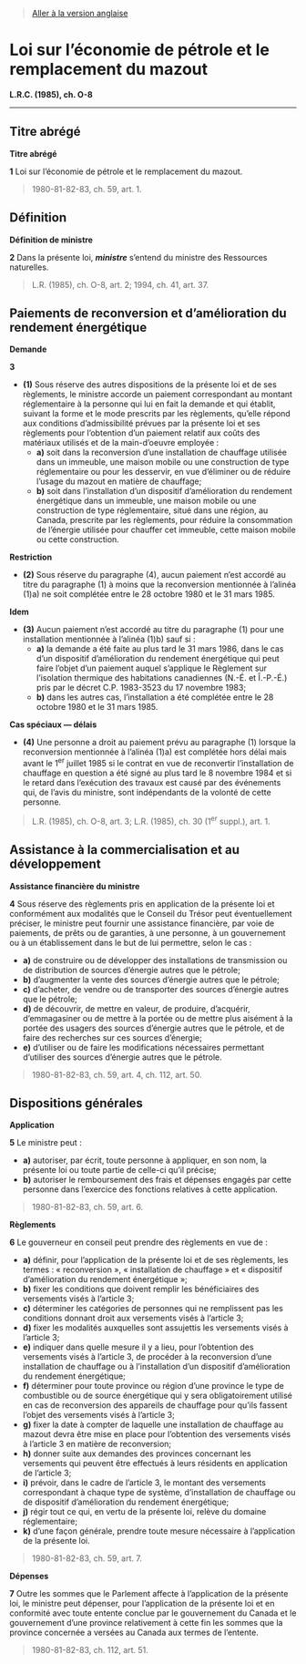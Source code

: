 > [Aller à la version anglaise](/en/Acts/Revised%20Statutes%20of%20Canada/O/O-8.md)

# Loi sur l’économie de pétrole et le remplacement du mazout

**L.R.C. (1985), ch. O-8**


----------



## Titre abrégé



**Titre abrégé**

**1** Loi sur l’économie de pétrole et le remplacement du mazout.
> 1980-81-82-83, ch. 59, art. 1.





## Définition



**Définition de ministre**

**2** Dans la présente loi, ***ministre*** s’entend du ministre des Ressources naturelles.
> L.R. (1985), ch. O-8, art. 2; 1994, ch. 41, art. 37.





## Paiements de reconversion et d’amélioration du rendement énergétique



**Demande**

**3** 

- **(1)** Sous réserve des autres dispositions de la présente loi et de ses règlements, le ministre accorde un paiement correspondant au montant réglementaire à la personne qui lui en fait la demande et qui établit, suivant la forme et le mode prescrits par les règlements, qu’elle répond aux conditions d’admissibilité prévues par la présente loi et ses règlements pour l’obtention d’un paiement relatif aux coûts des matériaux utilisés et de la main-d’oeuvre employée :
	- **a)** soit dans la reconversion d’une installation de chauffage utilisée dans un immeuble, une maison mobile ou une construction de type réglementaire ou pour les desservir, en vue d’éliminer ou de réduire l’usage du mazout en matière de chauffage;
	- **b)** soit dans l’installation d’un dispositif d’amélioration du rendement énergétique dans un immeuble, une maison mobile ou une construction de type réglementaire, situé dans une région, au Canada, prescrite par les règlements, pour réduire la consommation de l’énergie utilisée pour chauffer cet immeuble, cette maison mobile ou cette construction.

**Restriction**

- **(2)** Sous réserve du paragraphe (4), aucun paiement n’est accordé au titre du paragraphe (1) à moins que la reconversion mentionnée à l’alinéa (1)a) ne soit complétée entre le 28 octobre 1980 et le 31 mars 1985.

**Idem**

- **(3)** Aucun paiement n’est accordé au titre du paragraphe (1) pour une installation mentionnée à l’alinéa (1)b) sauf si :
	- **a)** la demande a été faite au plus tard le 31 mars 1986, dans le cas d’un dispositif d’amélioration du rendement énergétique qui peut faire l’objet d’un paiement auquel s’applique le Règlement sur l’isolation thermique des habitations canadiennes (N.-É. et Î.-P.-É.) pris par le décret C.P. 1983-3523 du 17 novembre 1983;
	- **b)** dans les autres cas, l’installation a été complétée entre le 28 octobre 1980 et le 31 mars 1985.

**Cas spéciaux — délais**

- **(4)** Une personne a droit au paiement prévu au paragraphe (1) lorsque la reconversion mentionnée à l’alinéa (1)a) est complétée hors délai mais avant le 1<sup>er</sup> juillet 1985 si le contrat en vue de reconvertir l’installation de chauffage en question a été signé au plus tard le 8 novembre 1984 et si le retard dans l’exécution des travaux est causé par des événements qui, de l’avis du ministre, sont indépendants de la volonté de cette personne.
> L.R. (1985), ch. O-8, art. 3; L.R. (1985), ch. 30 (1<sup>er</sup> suppl.), art. 1.





## Assistance à la commercialisation et au développement



**Assistance financière du ministre**

**4** Sous réserve des règlements pris en application de la présente loi et conformément aux modalités que le Conseil du Trésor peut éventuellement préciser, le ministre peut fournir une assistance financière, par voie de paiements, de prêts ou de garanties, à une personne, à un gouvernement ou à un établissement dans le but de lui permettre, selon le cas :
- **a)** de construire ou de développer des installations de transmission ou de distribution de sources d’énergie autres que le pétrole;
- **b)** d’augmenter la vente des sources d’énergie autres que le pétrole;
- **c)** d’acheter, de vendre ou de transporter des sources d’énergie autres que le pétrole;
- **d)** de découvrir, de mettre en valeur, de produire, d’acquérir, d’emmagasiner ou de mettre à la portée ou de mettre plus aisément à la portée des usagers des sources d’énergie autres que le pétrole, et de faire des recherches sur ces sources d’énergie;
- **e)** d’utiliser ou de faire les modifications nécessaires permettant d’utiliser des sources d’énergie autres que le pétrole.
> 1980-81-82-83, ch. 59, art. 4, ch. 112, art. 50.





## Dispositions générales



**Application**

**5** Le ministre peut :
- **a)** autoriser, par écrit, toute personne à appliquer, en son nom, la présente loi ou toute partie de celle-ci qu’il précise;
- **b)** autoriser le remboursement des frais et dépenses engagés par cette personne dans l’exercice des fonctions relatives à cette application.
> 1980-81-82-83, ch. 59, art. 6.





**Règlements**

**6** Le gouverneur en conseil peut prendre des règlements en vue de :
- **a)** définir, pour l’application de la présente loi et de ses règlements, les termes : « reconversion », « installation de chauffage » et « dispositif d’amélioration du rendement énergétique »;
- **b)** fixer les conditions que doivent remplir les bénéficiaires des versements visés à l’article 3;
- **c)** déterminer les catégories de personnes qui ne remplissent pas les conditions donnant droit aux versements visés à l’article 3;
- **d)** fixer les modalités auxquelles sont assujettis les versements visés à l’article 3;
- **e)** indiquer dans quelle mesure il y a lieu, pour l’obtention des versements visés à l’article 3, de procéder à la reconversion d’une installation de chauffage ou à l’installation d’un dispositif d’amélioration du rendement énergétique;
- **f)** déterminer pour toute province ou région d’une province le type de combustible ou de source énergétique qui y sera obligatoirement utilisé en cas de reconversion des appareils de chauffage pour qu’ils fassent l’objet des versements visés à l’article 3;
- **g)** fixer la date à compter de laquelle une installation de chauffage au mazout devra être mise en place pour l’obtention des versements visés à l’article 3 en matière de reconversion;
- **h)** donner suite aux demandes des provinces concernant les versements qui peuvent être effectués à leurs résidents en application de l’article 3;
- **i)** prévoir, dans le cadre de l’article 3, le montant des versements correspondant à chaque type de système, d’installation de chauffage ou de dispositif d’amélioration du rendement énergétique;
- **j)** régir tout ce qui, en vertu de la présente loi, relève du domaine réglementaire;
- **k)** d’une façon générale, prendre toute mesure nécessaire à l’application de la présente loi.
> 1980-81-82-83, ch. 59, art. 7.





**Dépenses**

**7** Outre les sommes que le Parlement affecte à l’application de la présente loi, le ministre peut dépenser, pour l’application de la présente loi et en conformité avec toute entente conclue par le gouvernement du Canada et le gouvernement d’une province relativement à cette fin les sommes que la province concernée a versées au Canada aux termes de l’entente.
> 1980-81-82-83, ch. 112, art. 51.




